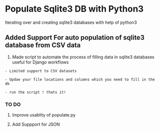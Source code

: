 # Populate Sqlite3 DB with Python3


Iterating over and creating sqlite3 databases with help of python3

## Added Support For auto population of sqlite3 database from CSV data

 1)  Made script to automate the process of filling data in sqlite3 databases useful for Django workflows
 
    - Limited support to CSV datasets
    
    - Updae your file locations and columns which you need to fill in the db
    
    - run the script ! thats it!
 
 
### TO DO 

 1) Improve usablity of populate.py
 
 2) Add Suppport for JSON
